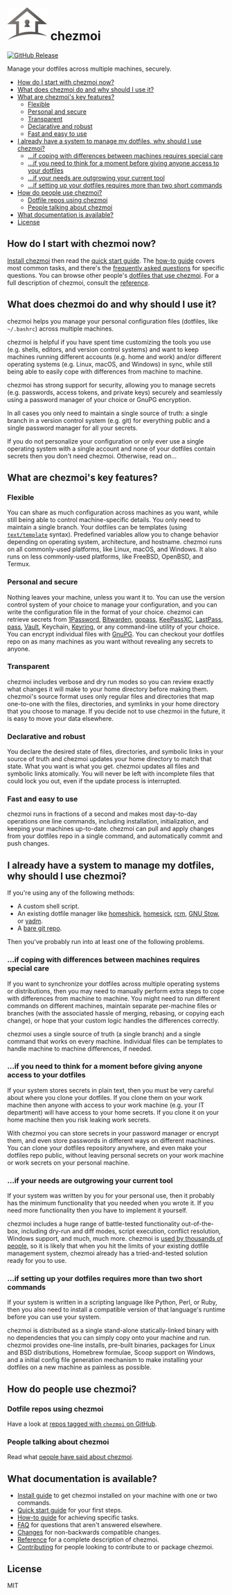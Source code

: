 # ![chezmoi logo](logo-144px.svg) chezmoi

[![GitHub Release](https://img.shields.io/github/release/twpayne/chezmoi.svg)](https://github.com/twpayne/chezmoi/releases)

Manage your dotfiles across multiple machines, securely.

* [How do I start with chezmoi now?](#how-do-i-start-with-chezmoi-now)
* [What does chezmoi do and why should I use it?](#what-does-chezmoi-do-and-why-should-i-use-it)
* [What are chezmoi's key features?](#what-are-chezmois-key-features)
  * [Flexible](#flexible)
  * [Personal and secure](#personal-and-secure)
  * [Transparent](#transparent)
  * [Declarative and robust](#declarative-and-robust)
  * [Fast and easy to use](#fast-and-easy-to-use)
* [I already have a system to manage my dotfiles, why should I use chezmoi?](#i-already-have-a-system-to-manage-my-dotfiles-why-should-i-use-chezmoi)
  * [...if coping with differences between machines requires special care](#if-coping-with-differences-between-machines-requires-special-care)
  * [...if you need to think for a moment before giving anyone access to your dotfiles](#if-you-need-to-think-for-a-moment-before-giving-anyone-access-to-your-dotfiles)
  * [...if your needs are outgrowing your current tool](#if-your-needs-are-outgrowing-your-current-tool)
  * [...if setting up your dotfiles requires more than two short commands](#if-setting-up-your-dotfiles-requires-more-than-two-short-commands)
* [How do people use chezmoi?](#how-do-people-use-chezmoi)
  * [Dotfile repos using chezmoi](#dotfile-repos-using-chezmoi)
  * [People talking about chezmoi](#people-talking-about-chezmoi)
* [What documentation is available?](#what-documentation-is-available)
* [License](#license)

## How do I start with chezmoi now?

[Install chezmoi](docs/INSTALL.md) then read the [quick start
guide](docs/QUICKSTART.md). The [how-to guide](docs/HOWTO.md) covers most common
tasks, and there's the [frequently asked questions](docs/FAQ.md) for specific
questions. You can browse other people's [dotfiles that use
chezmoi](https://github.com/topics/chezmoi). For a full description of chezmoi,
consult the [reference](docs/REFERENCE.md).

## What does chezmoi do and why should I use it?

chezmoi helps you manage your personal configuration files (dotfiles, like
`~/.bashrc`) across multiple machines.

chezmoi is helpful if you have spent time customizing the tools you use (e.g.
shells, editors, and version control systems) and want to keep machines running
different accounts (e.g. home and work) and/or different operating systems (e.g.
Linux, macOS, and Windows) in sync, while still being able to easily cope with
differences from machine to machine.

chezmoi has strong support for security, allowing you to manage secrets (e.g.
passwords, access tokens, and private keys) securely and seamlessly using a
password manager of your choice or GnuPG encryption.

In all cases you only need to maintain a single source of truth: a single branch
in a version control system (e.g. git) for everything public and a single
password manager for all your secrets.

If you do not personalize your configuration or only ever use a single operating
system with a single account and none of your dotfiles contain secrets then you
don't need chezmoi. Otherwise, read on...

## What are chezmoi's key features?

### Flexible

You can share as much configuration across machines as you want, while still
being able to control machine-specific details. You only need to maintain a
single branch. Your dotfiles can be templates (using
[`text/template`](https://pkg.go.dev/text/template) syntax). Predefined
variables allow you to change behavior depending on operating system,
architecture, and hostname. chezmoi runs on all commonly-used platforms, like
Linux, macOS, and Windows. It also runs on less commonly-used platforms, like
FreeBSD, OpenBSD, and Termux.

### Personal and secure

Nothing leaves your machine, unless you want it to. You can use the version
control system of your choice to manage your configuration, and you can write
the configuration file in the format of your choice. chezmoi can retrieve
secrets from [1Password](https://1password.com/),
[Bitwarden](https://bitwarden.com/), [gopass](https://www.gopass.pw/),
[KeePassXC](https://keepassxc.org/), [LastPass](https://lastpass.com/),
[pass](https://www.passwordstore.org/), [Vault](https://www.vaultproject.io/),
Keychain, [Keyring](https://wiki.gnome.org/Projects/GnomeKeyring), or any
command-line utility of your choice. You can encrypt individual files with
[GnuPG](https://www.gnupg.org). You can checkout your dotfiles repo on as many
machines as you want without revealing any secrets to anyone.

### Transparent

chezmoi includes verbose and dry run modes so you can review exactly what
changes it will make to your home directory before making them. chezmoi's source
format uses only regular files and directories that map one-to-one with the
files, directories, and symlinks in your home directory that you choose to
manage. If you decide not to use chezmoi in the future, it is easy to move your
data elsewhere.

### Declarative and robust

You declare the desired state of files, directories, and symbolic links in your
source of truth and chezmoi updates your home directory to match that state.
What you want is what you get. chezmoi updates all files and symbolic links
atomically. You will never be left with incomplete files that could lock you
out, even if the update process is interrupted.

### Fast and easy to use

chezmoi runs in fractions of a second and makes most day-to-day operations one
line commands, including installation, initialization, and keeping your machines
up-to-date. chezmoi can pull and apply changes from your dotfiles repo in a
single command, and automatically commit and push changes.

## I already have a system to manage my dotfiles, why should I use chezmoi?

If you're using any of the following methods:

* A custom shell script.
* An existing dotfile manager like
  [homeshick](https://github.com/andsens/homeshick),
  [homesick](https://github.com/technicalpickles/homesick),
  [rcm](https://github.com/thoughtbot/rcm), [GNU
  Stow](https://www.gnu.org/software/stow/), or [yadm](https://yadm.io/).
* A [bare git repo](https://www.atlassian.com/git/tutorials/dotfiles).

Then you've probably run into at least one of the following problems.

### ...if coping with differences between machines requires special care

If you want to synchronize your dotfiles across multiple operating systems or
distributions, then you may need to manually perform extra steps to cope with
differences from machine to machine. You might need to run different commands on
different machines, maintain separate per-machine files or branches (with the
associated hassle of merging, rebasing, or copying each change), or hope that
your custom logic handles the differences correctly.

chezmoi uses a single source of truth (a single branch) and a single command
that works on every machine. Individual files can be templates to handle machine
to machine differences, if needed.

### ...if you need to think for a moment before giving anyone access to your dotfiles

If your system stores secrets in plain text, then you must be very careful about
where you clone your dotfiles. If you clone them on your work machine then
anyone with access to your work machine (e.g. your IT department) will have
access to your home secrets. If you clone it on your home machine then you risk
leaking work secrets.

With chezmoi you can store secrets in your password manager or encrypt them, and
even store passwords in different ways on different machines. You can clone your
dotfiles repository anywhere, and even make your dotfiles repo public, without
leaving personal secrets on your work machine or work secrets on your personal
machine.

### ...if your needs are outgrowing your current tool

If your system was written by you for your personal use, then it probably has
the minimum functionality that you needed when you wrote it. If you need more
functionality then you have to implement it yourself.

chezmoi includes a huge range of battle-tested functionality out-of-the-box,
including dry-run and diff modes, script execution, conflict resolution, Windows
support, and much, much more. chezmoi is [used by thousands of
people](https://github.com/twpayne/chezmoi/stargazers), so it is likely that
when you hit the limits of your existing dotfile management system, chezmoi
already has a tried-and-tested solution ready for you to use.

### ...if setting up your dotfiles requires more than two short commands

If your system is written in a scripting language like Python, Perl, or Ruby,
then you also need to install a compatible version of that language's runtime
before you can use your system.

chezmoi is distributed as a single stand-alone statically-linked binary with no
dependencies that you can simply copy onto your machine and run. chezmoi
provides one-line installs, pre-built binaries, packages for Linux and BSD
distributions, Homebrew formulae, Scoop support on Windows, and a initial config
file generation mechanism to make installing your dotfiles on a new machine as
painless as possible.

## How do people use chezmoi?

### Dotfile repos using chezmoi

Have a look at [repos tagged with `chezmoi` on
GitHub](https://github.com/topics/chezmoi?o=desc&s=updated).

### People talking about chezmoi

Read what [people have said about chezmoi](docs/MEDIA.md).

## What documentation is available?

* [Install guide](docs/INSTALL.md) to get chezmoi installed on your machine with
  one or two commands.
* [Quick start guide](docs/QUICKSTART.md) for your first steps.
* [How-to guide](docs/HOWTO.md) for achieving specific tasks.
* [FAQ](docs/FAQ.md) for questions that aren't answered elsewhere.
* [Changes](docs/CHANGES.md) for non-backwards compatible changes.
* [Reference](docs/REFERENCE.md) for a complete description of chezmoi.
* [Contributing](docs/CONTRIBUTING.md) for people looking to contribute to or
  package chezmoi.

## License

MIT
